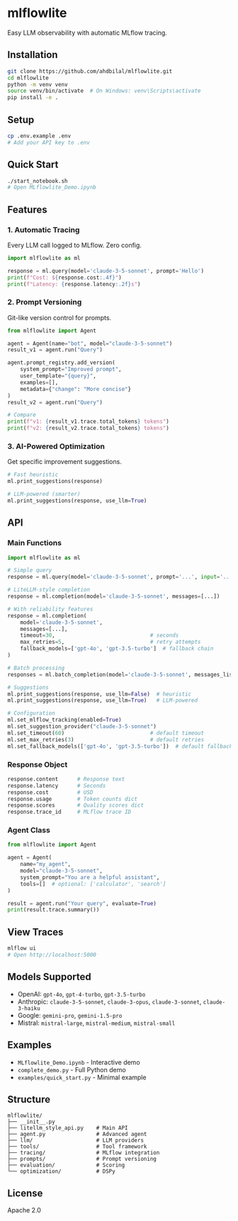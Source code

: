 # mlflowlite

Easy LLM observability with automatic MLflow tracing.

## Installation

```bash
git clone https://github.com/ahdbilal/mlflowlite.git
cd mlflowlite
python -m venv venv
source venv/bin/activate  # On Windows: venv\Scripts\activate
pip install -e .
```

## Setup

```bash
cp .env.example .env
# Add your API key to .env
```

## Quick Start

```bash
./start_notebook.sh
# Open MLflowlite_Demo.ipynb
```

## Features

### 1. Automatic Tracing
Every LLM call logged to MLflow. Zero config.

```python
import mlflowlite as ml

response = ml.query(model='claude-3-5-sonnet', prompt='Hello')
print(f"Cost: ${response.cost:.4f}")
print(f"Latency: {response.latency:.2f}s")
```

### 2. Prompt Versioning
Git-like version control for prompts.

```python
from mlflowlite import Agent

agent = Agent(name="bot", model="claude-3-5-sonnet")
result_v1 = agent.run("Query")

agent.prompt_registry.add_version(
    system_prompt="Improved prompt",
    user_template="{query}",
    examples=[],
    metadata={"change": "More concise"}
)
result_v2 = agent.run("Query")

# Compare
print(f"v1: {result_v1.trace.total_tokens} tokens")
print(f"v2: {result_v2.trace.total_tokens} tokens")
```

### 3. AI-Powered Optimization
Get specific improvement suggestions.

```python
# Fast heuristic
ml.print_suggestions(response)

# LLM-powered (smarter)
ml.print_suggestions(response, use_llm=True)
```

## API

### Main Functions

```python
import mlflowlite as ml

# Simple query
response = ml.query(model='claude-3-5-sonnet', prompt='...', input='...')

# LiteLLM-style completion
response = ml.completion(model='claude-3-5-sonnet', messages=[...])

# With reliability features
response = ml.completion(
    model='claude-3-5-sonnet',
    messages=[...],
    timeout=30,                              # seconds
    max_retries=5,                           # retry attempts
    fallback_models=['gpt-4o', 'gpt-3.5-turbo']  # fallback chain
)

# Batch processing
responses = ml.batch_completion(model='claude-3-5-sonnet', messages_list=[...])

# Suggestions
ml.print_suggestions(response, use_llm=False)  # heuristic
ml.print_suggestions(response, use_llm=True)   # LLM-powered

# Configuration
ml.set_mlflow_tracking(enabled=True)
ml.set_suggestion_provider("claude-3-5-sonnet")
ml.set_timeout(60)                           # default timeout
ml.set_max_retries(3)                        # default retries
ml.set_fallback_models(['gpt-4o', 'gpt-3.5-turbo'])  # default fallbacks
```

### Response Object

```python
response.content      # Response text
response.latency      # Seconds
response.cost         # USD
response.usage        # Token counts dict
response.scores       # Quality scores dict
response.trace_id     # MLflow trace ID
```

### Agent Class

```python
from mlflowlite import Agent

agent = Agent(
    name="my_agent",
    model="claude-3-5-sonnet",
    system_prompt="You are a helpful assistant",
    tools=[]  # optional: ['calculator', 'search']
)

result = agent.run("Your query", evaluate=True)
print(result.trace.summary())
```

## View Traces

```bash
mlflow ui
# Open http://localhost:5000
```

## Models Supported

- OpenAI: `gpt-4o`, `gpt-4-turbo`, `gpt-3.5-turbo`
- Anthropic: `claude-3-5-sonnet`, `claude-3-opus`, `claude-3-sonnet`, `claude-3-haiku`
- Google: `gemini-pro`, `gemini-1.5-pro`
- Mistral: `mistral-large`, `mistral-medium`, `mistral-small`

## Examples

- `MLflowlite_Demo.ipynb` - Interactive demo
- `complete_demo.py` - Full Python demo
- `examples/quick_start.py` - Minimal example

## Structure

```
mlflowlite/
├── __init__.py
├── litellm_style_api.py    # Main API
├── agent.py                # Advanced agent
├── llm/                    # LLM providers
├── tools/                  # Tool framework
├── tracing/                # MLflow integration
├── prompts/                # Prompt versioning
├── evaluation/             # Scoring
└── optimization/           # DSPy
```

## License

Apache 2.0
